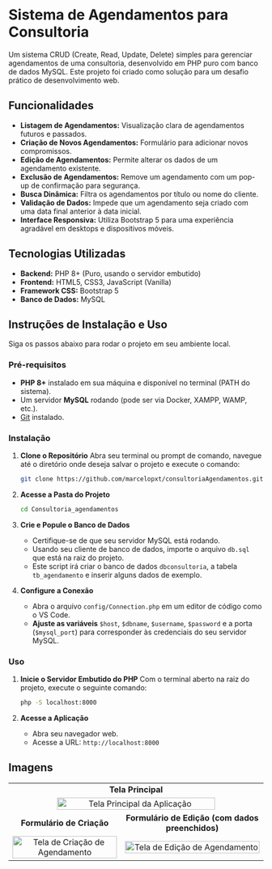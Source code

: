 # Sistema de Agendamentos para Consultoria

Um sistema CRUD (Create, Read, Update, Delete) simples para gerenciar agendamentos de uma consultoria, desenvolvido em PHP puro com banco de dados MySQL. Este projeto foi criado como solução para um desafio prático de desenvolvimento web.

## Funcionalidades

- **Listagem de Agendamentos:** Visualização clara de agendamentos futuros e passados.
- **Criação de Novos Agendamentos:** Formulário para adicionar novos compromissos.
- **Edição de Agendamentos:** Permite alterar os dados de um agendamento existente.
- **Exclusão de Agendamentos:** Remove um agendamento com um pop-up de confirmação para segurança.
- **Busca Dinâmica:** Filtra os agendamentos por título ou nome do cliente.
- **Validação de Dados:** Impede que um agendamento seja criado com uma data final anterior à data inicial.
- **Interface Responsiva:** Utiliza Bootstrap 5 para uma experiência agradável em desktops e dispositivos móveis.

## Tecnologias Utilizadas

- **Backend:** PHP 8+ (Puro, usando o servidor embutido)
- **Frontend:** HTML5, CSS3, JavaScript (Vanilla)
- **Framework CSS:** Bootstrap 5
- **Banco de Dados:** MySQL

## Instruções de Instalação e Uso

Siga os passos abaixo para rodar o projeto em seu ambiente local.

### Pré-requisitos

- **PHP 8+** instalado em sua máquina e disponível no terminal (PATH do sistema).
- Um servidor **MySQL** rodando (pode ser via Docker, XAMPP, WAMP, etc.).
- [Git](https://git-scm.com/) instalado.

### Instalação

1.  **Clone o Repositório**
    Abra seu terminal ou prompt de comando, navegue até o diretório onde deseja salvar o projeto e execute o comando:
    ```bash
    git clone https://github.com/marcelopxt/consultoriaAgendamentos.git
    ```

2.  **Acesse a Pasta do Projeto**
    ```bash
    cd Consultoria_agendamentos
    ```

3.  **Crie e Popule o Banco de Dados**
    - Certifique-se de que seu servidor MySQL está rodando.
    - Usando seu cliente de banco de dados, importe o arquivo `db.sql` que está na raiz do projeto.
    - Este script irá criar o banco de dados `dbconsultoria`, a tabela `tb_agendamento` e inserir alguns dados de exemplo.

4.  **Configure a Conexão**
    - Abra o arquivo `config/Connection.php` em um editor de código como o VS Code.
    - **Ajuste as variáveis** `$host`, `$dbname`, `$username`, `$password` e a porta (`$mysql_port`) para corresponder às credenciais do seu servidor MySQL.

### Uso

1.  **Inicie o Servidor Embutido do PHP**
    Com o terminal aberto na raiz do projeto, execute o seguinte comando:
    ```bash
    php -S localhost:8000
    ```

2.  **Acesse a Aplicação**
    - Abra seu navegador web.
    - Acesse a URL: `http://localhost:8000`

## Imagens
<table align="center">
  <tr>
    <td colspan="2" align="center">
      <strong>Tela Principal</strong>
    </td>
  </tr>
  <tr>
    <td colspan="2" align="center">
      <img src="https://github.com/user-attachments/assets/e051c5e5-e56d-4f9e-be52-e92ea13d32e5" alt="Tela Principal da Aplicação" width="80%">
    </td>
  </tr>
  
  <tr>
    <td align="center"><strong>Formulário de Criação</strong></td>
    <td align="center"><strong>Formulário de Edição (com dados preenchidos)</strong></td>
  </tr>
  <tr>
    <td align="center">
      <img src="https://github.com/user-attachments/assets/f66f4de5-5534-41c7-8522-855ccfe121be" alt="Tela de Criação de Agendamento" width="100%">
    </td>
    <td align="center">
      <img src="https://github.com/user-attachments/assets/d7a3b9e0-8e8a-4bdb-85f4-bfff8b8ea2f7" alt="Tela de Edição de Agendamento" width="100%">
    </td>
  </tr>
</table>

